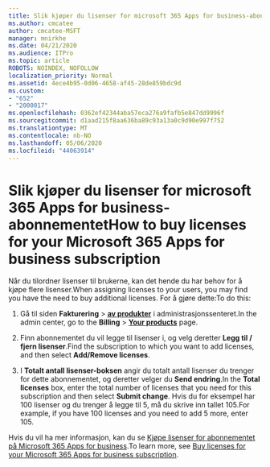 ```yaml
---
title: Slik kjøper du lisenser for microsoft 365 Apps for business-abonnementet
ms.author: cmcatee
author: cmcatee-MSFT
manager: mnirkhe
ms.date: 04/21/2020
ms.audience: ITPro
ms.topic: article
ROBOTS: NOINDEX, NOFOLLOW
localization_priority: Normal
ms.assetid: 4ece4b95-0d06-4658-af45-28de859bdc9d
ms.custom:
- "652"
- "2000017"
ms.openlocfilehash: 0362ef42344aba57eca276a9fafb5e847dd9996f
ms.sourcegitcommit: d1aad215f8aa636ba89c93a13a0c9d90e997f752
ms.translationtype: MT
ms.contentlocale: nb-NO
ms.lasthandoff: 05/06/2020
ms.locfileid: "44063914"
---
```

# <a name="how-to-buy-licenses-for-your-microsoft-365-apps-for-business-subscription"></a><span data-ttu-id="2cc24-102">Slik kjøper du lisenser for microsoft 365 Apps for business-abonnementet</span><span class="sxs-lookup"><span data-stu-id="2cc24-102">How to buy licenses for your Microsoft 365 Apps for business subscription</span></span>

<span data-ttu-id="2cc24-103">Når du tilordner lisenser til brukerne, kan det hende du har behov for å kjøpe flere lisenser.</span><span class="sxs-lookup"><span data-stu-id="2cc24-103">When assigning licenses to your users, you may find you have the need to buy additional licenses.</span></span> <span data-ttu-id="2cc24-104">For å gjøre dette:</span><span class="sxs-lookup"><span data-stu-id="2cc24-104">To do this:</span></span>
  
1. <span data-ttu-id="2cc24-105">Gå til siden **Fakturering** \> **[av produkter](https://go.microsoft.com/fwlink/p/?linkid=842054)** i administrasjonssenteret.</span><span class="sxs-lookup"><span data-stu-id="2cc24-105">In the admin center, go to the **Billing** \> **[Your products](https://go.microsoft.com/fwlink/p/?linkid=842054)** page.</span></span>

2. <span data-ttu-id="2cc24-106">Finn abonnementet du vil legge til lisenser i, og velg deretter **Legg til / fjern lisenser**.</span><span class="sxs-lookup"><span data-stu-id="2cc24-106">Find the subscription to which you want to add licenses, and then select **Add/Remove licenses**.</span></span>

3. <span data-ttu-id="2cc24-107">I **Totalt antall lisenser-boksen** angir du totalt antall lisenser du trenger for dette abonnementet, og deretter velger du **Send endring**.</span><span class="sxs-lookup"><span data-stu-id="2cc24-107">In the **Total licenses** box, enter the total number of licenses that you need for this subscription and then select **Submit change**.</span></span> <span data-ttu-id="2cc24-108">Hvis du for eksempel har 100 lisenser og du trenger å legge til 5, må du skrive inn tallet 105.</span><span class="sxs-lookup"><span data-stu-id="2cc24-108">For example, if you have 100 licenses and you need to add 5 more, enter 105.</span></span>

<span data-ttu-id="2cc24-109">Hvis du vil ha mer informasjon, kan du se [Kjøpe lisenser for abonnementet på Microsoft 365 Apps for business](https://docs.microsoft.com/office365/admin/subscriptions-and-billing/buy-licenses).</span><span class="sxs-lookup"><span data-stu-id="2cc24-109">To learn more, see [Buy licenses for your Microsoft 365 Apps for business subscription](https://docs.microsoft.com/office365/admin/subscriptions-and-billing/buy-licenses).</span></span>